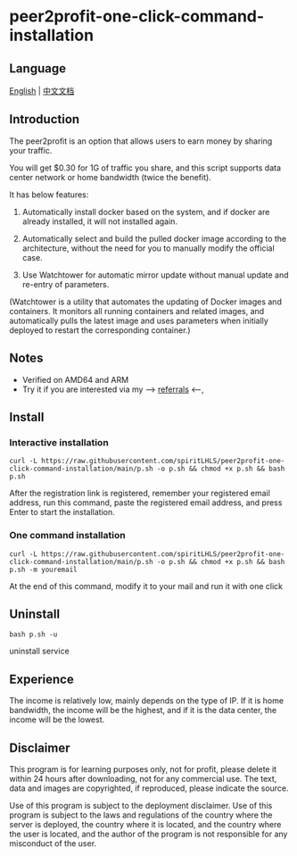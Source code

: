 # peer2profit-one-click-command-installation

## Language

[English](README.md) | [中文文档](README_zh.md)

## **Introduction**

The peer2profit is an option that allows users to earn money by sharing your traffic.

You will get $0.30 for 1G of traffic you share, and this script supports data center network or home bandwidth (twice the benefit).

It has below features:

1. Automatically install docker based on the system, and if docker are already installed, it will not installed again.

2. Automatically select and build the pulled docker image according to the architecture, without the need for you to manually modify the official case.

3. Use Watchtower for automatic mirror update without manual update and re-entry of parameters.

(Watchtower is a utility that automates the updating of Docker images and containers. It monitors all running containers and related images, and automatically pulls the latest image and uses parameters when initially deployed to restart the corresponding container.)

## Notes

- Verified on AMD64 and ARM
- Try it if you are interested via my --> [referrals](https://p2pr.me/164225539661e2d42426a2f) <--, 

## Install

### Interactive installation

```shell
curl -L https://raw.githubusercontent.com/spiritLHLS/peer2profit-one-click-command-installation/main/p.sh -o p.sh && chmod +x p.sh && bash p.sh
```

After the registration link is registered, remember your registered email address, run this command, paste the registered email address, and press Enter to start the installation.

### One command installation

```shell
curl -L https://raw.githubusercontent.com/spiritLHLS/peer2profit-one-click-command-installation/main/p.sh -o p.sh && chmod +x p.sh && bash p.sh -m youremail
```

At the end of this command, modify it to your mail and run it with one click

## Uninstall

```shell
bash p.sh -u
```

uninstall service

## Experience

The income is relatively low, mainly depends on the type of IP. If it is home bandwidth, the income will be the highest, and if it is the data center, the income will be the lowest.

## Disclaimer

This program is for learning purposes only, not for profit, please delete it within 24 hours after downloading, not for any commercial use. The text, data and images are copyrighted, if reproduced, please indicate the source.

Use of this program is subject to the deployment disclaimer. Use of this program is subject to the laws and regulations of the country where the server is deployed, the country where it is located, and the country where the user is located, and the author of the program is not responsible for any misconduct of the user.
